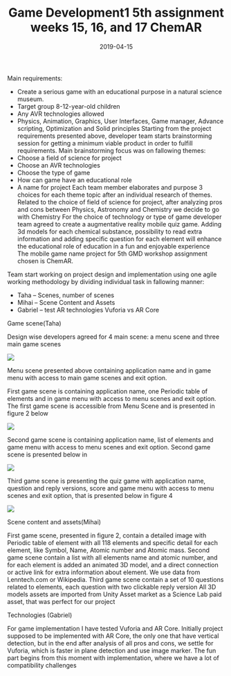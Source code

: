 ﻿---
layout: post
title: "Game Development1 5th assignment weeks 15, 16, and 17 ChemAR"
date: 2019-04-15
---


Main requirements:
-	Create a serious game with an educational purpose in a natural science museum.
-	Target group 8-12-year-old children
-	Any AVR technologies allowed
-	Physics, Animation, Graphics, User Interfaces, Game manager, Advance scripting, Optimization and Solid principles
Starting from the project requirements presented above, developer team starts brainstorming session for getting a minimum viable product in order to fulfill requirements.
Main brainstorming focus was on fallowing themes: 
-	Choose a field of science for project
-	Choose an AVR technologies 
-	Choose the type of game
-	How can game have an educational role
-	A name for project
Each team member elaborates and purpose 3 choices for each theme topic after an individual research of themes.  
Related to the choice of field of science for project, after analyzing pros and cons between Physics, Astronomy and Chemistry we decide to go with Chemistry 
For the choice of technology or type of game developer team agreed to create a augmentative reality mobile quiz game.
Adding 3d models for each chemical substance, possibility to read extra information and adding specific question for each element will enhance the educational role of education in a fun and enjoyable experience  
The mobile game name project for 5th GMD workshop assignment chosen is ChemAR. 


Team start working on project design and implementation using one agile working methodology by dividing individual task in fallowing manner:
-	Taha – Scenes, number of scenes  
-	Mihai – Scene Content and Assets  
-	Gabriel – test AR technologies Vuforia vs AR Core	



Game scene(Taha)

Design wise developers agreed for 4 main scene: a menu scene and three main game scenes

<img src="../../../images/fifth/1.jpg">

Menu scene presented above containing application name and in game menu with access to main game scenes and exit option.



First game scene is containing application name, one Periodic table of elements and in game menu with access to menu scenes and exit option. The first game scene is accessible from Menu Scene and is presented in figure 2 below

<img src="../../../images/fifth/2.jpg">

Second game scene is containing application name, list of elements and game menu with access to menu scenes and exit option. Second game scene is presented below in 

<img src="../../../images/fifth/3.jpg">

Third game scene is presenting the quiz game with application name, question and reply versions, score and  game menu with access to menu scenes and exit option, that is presented below in figure 4

<img src="../../../images/fifth/4.jpg">


Scene content and assets(Mihai)

First game scene, presented in figure 2, contain a detailed image with Periodic table of element with all 118 elements and specific detail for each element, like Symbol, Name, Atomic number and Atomic mass.
Second game scene contain a list with all elements name and atomic number, and for each element is added an animated 3D model, and a direct connection or active link for extra information about element. We use data from Lenntech.com or Wikipedia.
Third game scene contain a set of 10 questions related to elements, each question with two clickable reply version
All 3D models assets are imported from Unity Asset market as a Science Lab paid asset, that was perfect for our project


Technologies (Gabriel)

For game implementation I have tested Vuforia and AR Core.
Initially project supposed to be implemented with AR Core, the only one that have vertical detection, but in the end after analysis of all pros and cons, we settle for Vuforia, which is faster in plane detection and use image marker.
The fun part begins from this moment with implementation, where we have a lot of compatibility challenges 



